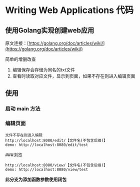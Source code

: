 # Writing Web Applications 代码

## 使用Golang实现创建web应用

原文连接：[https://golang.org/doc/articles/wiki/](https://golang.org/doc/articles/wiki/)

简单的增删改查
1. 编辑保存会存储为同名的txt文件
2. 查看时读取对应文件，显示到页面，如果不存在则进入编辑页面

## 使用

### 启动 main 方法

### 编辑页面
```
文件不存在则进入编辑
http://localhost:8080/edit/【文件名(不包含后缀)】
demo: http://localhost:8080/edit/test
```

###浏览
```
http://localhost:8080/view/【文件名(不包含后缀)】
demo: http://localhost:8080/view/test
```


**此分支为添加函数参数使用闭包**
